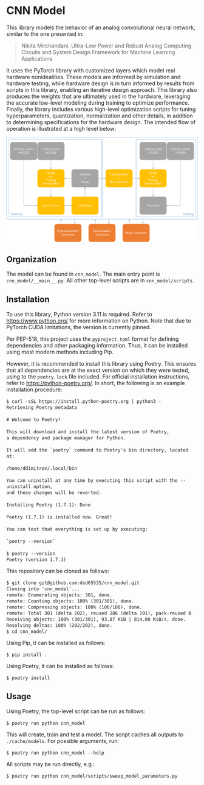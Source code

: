 CNN Model
=========

This library models the behavior of an analog convolutional neural network,
similar to the one presented in:
> Nikita Mirchandani. Ultra-Low Power and Robust Analog Computing
> Circuits and System Design Framework for Machine Learning Applications

It uses the PyTorch library with customized layers which model real hardware nonidealities.
These models are informed by simulation and hardware testing,
while hardware design is in turn informed by results from scripts in this library,
enabling an iterative design approach.
This library also produces the weights that are ultimately used in the hardware,
leveraging the accurate low-level modeling during training to optimize performance.
Finally, the library includes various high-level optimization scripts
for tuning hyperparameters, quantization, normalization and other details,
in addition to determining specifications for the hardware design.
The intended flow of operation is illustrated at a high level below:

![Flow](docs/images/flow.png)

Organization
------------

The model can be found in `cnn_model`.
The main entry point is `cnn_model/__main__.py`.
All other top-level scripts are in `cnn_model/scripts`.


Installation
------------

To use this library, Python version 3.11 is required.
Refer to https://www.python.org/ for more information on Python.
Note that due to PyTorch CUDA limitations, the version is currently pinned.

Per PEP-518, this project uses the `pyproject.toml` format
for defining dependencies and other packaging information.
Thus, it can be installed using most modern methods including Pip.

However, it is recommended to install this library using Poetry.
This ensures that all dependencies are at the exact version on which they were tested,
using to the `poetry.lock` file included.
For official installation instructions, refer to https://python-poetry.org/.
In short, the following is an example installation procedure:

    $ curl -sSL https://install.python-poetry.org | python3 -
    Retrieving Poetry metadata
    
    # Welcome to Poetry!
    
    This will download and install the latest version of Poetry,
    a dependency and package manager for Python.
    
    It will add the `poetry` command to Poetry's bin directory, located at:
    
    /home/ddimitrov/.local/bin
    
    You can uninstall at any time by executing this script with the --uninstall option,
    and these changes will be reverted.
    
    Installing Poetry (1.7.1): Done
    
    Poetry (1.7.1) is installed now. Great!
    
    You can test that everything is set up by executing:
    
    `poetry --version`
    
    $ poetry --version
    Poetry (version 1.7.1)

This repository can be cloned as follows:

    $ git clone git@github.com:dsd65535/cnn_model.git
    Cloning into 'cnn_model'...
    remote: Enumerating objects: 301, done.
    remote: Counting objects: 100% (301/301), done.
    remote: Compressing objects: 100% (106/106), done.
    remote: Total 301 (delta 202), reused 286 (delta 191), pack-reused 0
    Receiving objects: 100% (301/301), 93.87 KiB | 814.00 KiB/s, done.
    Resolving deltas: 100% (202/202), done.
    $ cd cnn_model/

Using Pip, it can be installed as follows:

    $ pip install .

Using Poetry, it can be installed as follows:

    $ poetry install

Usage
-----

Using Poetry, the top-level script can be run as follows:

    $ poetry run python cnn_model

This will create, train and test a model.
The script caches all outputs to `./cache/models`.
For possible arguments, run:

    $ poetry run python cnn_model --help

All scripts may be run directly, e.g.:

    $ poetry run python cnn_model/scripts/sweep_model_parameters.py
